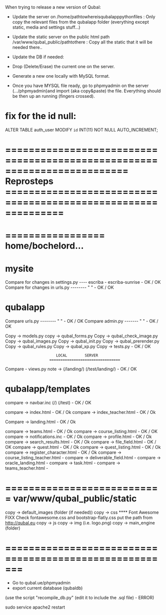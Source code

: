 When trying to release a new version of Qubal:

- Update the server on /home/pathtowhereisqubalapppythonfiles : Only copy the relevant files from the qubalapp folder (everything except static, media and settings stuff...)

- Update the static server on the public html path /var/www/qubal_public/pathtothere : Copy all the static that it will be needed there..

- Update the DB if needed: 
- Drop (Delete/Erase) the current one on the server. 
- Generate a new one locally with MySQL format. 
- Once you have MYSQL file ready, go to phpmyadmin on the server (.../phpmyadmin)and import (aka copy&paste) the file. Everything should be then up an running (fingers crossed).

fix for the id null:
====================
ALTER TABLE auth_user MODIFY `id` INT(11) NOT NULL AUTO_INCREMENT;


=========================================================================
Reprosteps ==============================================================
=========================================================================

=================
home/bochelord...
=================

mysite
======
Compare for changes in settings.py ---- escriba - escriba-sunrise - OK / OK
Compare for changes in urls.py --------    "            "         - OK / OK


qubalapp
========
Compare urls.py --------	"       "	        - OK / OK
Compare admin.py -------	"	"				- OK / OK

Copy -> models.py
copy -> qubal_forms.py
Copy -> qubal_check_image.py
Copy -> qubal_images.py
Copy -> qubal_init.py
Copy -> qubal_prerender.py
Copy -> qubal_rules.py
Copy -> qubal_xp.py
Copy -> tests.py 								- OK / OK

						   LOCAL		SERVER
						================================
Compare - views.py               note ->	(/landing/)		(/test/landing/)    - OK / OK

qubalapp/templates
==================

compare -> navbar.inc				(/)			(/test)                         - OK / OK
 
compare -> index.html 															- OK / Ok
compare -> index_teacher.html 													- OK / Ok

Compare -> landing.html															- OK / Ok

compare -> teams.html 															- OK / Ok
compare -> course_listing.html 													- OK / OK
compare -> notifications.inc 													- OK / Ok
compare -> profile.html 														- OK / Ok
compare -> search_results.html 													- OK / Ok
compare -> file_field.html 														- OK / OK
compare -> quest.html 															- OK / Ok
compare -> quest_listing.html 													- OK / Ok
compare -> register_character.html 												- OK / Ok
compare -> course_listing_teacher.html 											- 
compare -> deliverable_field.html 												- 
compare -> oracle_landing.html 													- 
compare -> task.html 															-
compare -> teams_teacher.html 													- 


===========================
var/www/qubal_public/static
===========================

copy -> default_images (folder (if needed))
copy -> css 																	**** Font Awesome FIXX Check fontawesome.css and bootstrap-flatly.css put the path from http://qubal.eu
copy -> js
copy -> img (i.e. logo.png)
copy -> main_engine (folder)

=======================================================
=======================================================

- Go to qubal.ue/phpmyadmin
- export current database (qubaldb)

(use the script "recompile_db.py" (edit it to include the .sql file) - ERROR)

sudo service apache2 restart